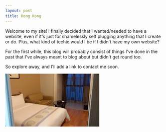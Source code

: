 ```yaml
---
layout: post
title: Hong Kong
---
```


Welcome to my site! I finally decided that I wanted/needed to have a website, even if it's just for shamelessly self plugging anything that I create or do. Plus, what kind of techie would I be if I didn't have my own website?

For the first while, this blog will probably consist of things I've done in the past that I've always meant to blog about but didn't get round too.

So explore away, and I'll add a link to contact me soon.

![float-left](/images/Apartment-300x168.jpg "My apartment")